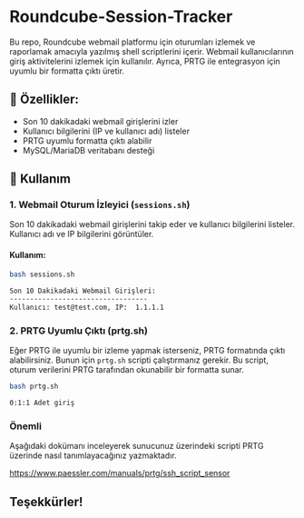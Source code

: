 # Roundcube-Session-Tracker

Bu repo, Roundcube webmail platformu için oturumları izlemek ve raporlamak amacıyla yazılmış shell scriptlerini içerir. Webmail kullanıcılarının giriş aktivitelerini izlemek için kullanılır. Ayrıca, PRTG ile entegrasyon için uyumlu bir formatta çıktı üretir.

## 📌 Özellikler:
- Son 10 dakikadaki webmail girişlerini izler
- Kullanıcı bilgilerini (IP ve kullanıcı adı) listeler
- PRTG uyumlu formatta çıktı alabilir
- MySQL/MariaDB veritabanı desteği

## 🚀 Kullanım

### **1. Webmail Oturum İzleyici (`sessions.sh`)**

Son 10 dakikadaki webmail girişlerini takip eder ve kullanıcı bilgilerini listeler. Kullanıcı adı ve IP bilgilerini görüntüler.

#### Kullanım:
```bash
bash sessions.sh

Son 10 Dakikadaki Webmail Girişleri:
----------------------------------
Kullanıcı: test@test.com, IP:  1.1.1.1
```


### **2. PRTG Uyumlu Çıktı (prtg.sh)**

Eğer PRTG ile uyumlu bir izleme yapmak isterseniz, PRTG formatında çıktı alabilirsiniz. Bunun için `prtg.sh` scripti çalıştırmanız gerekir.  Bu script, oturum verilerini PRTG tarafından okunabilir bir formatta sunar.

```bash
bash prtg.sh

0:1:1 Adet giriş
```

### Önemli

Aşağıdaki dokümanı inceleyerek sunucunuz üzerindeki scripti PRTG üzerinde nasıl tanımlayacağınız yazmaktadır.

https://www.paessler.com/manuals/prtg/ssh_script_sensor



## Teşekkürler!



